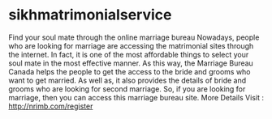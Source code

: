 # sikhmatrimonialservice
Find your soul mate through the online marriage bureau Nowadays, people who are looking for marriage are accessing the matrimonial sites through the internet. In fact, it is one of the most affordable things to select your soul mate in the most effective manner. As this way, the Marriage Bureau Canada helps the people to get the access to the bride and grooms who want to get married. As well as, it also provides the details of bride and grooms who are looking for second marriage.  So, if you are looking for marriage, then you can access this marriage bureau site. More Details Visit : http://nrimb.com/register
